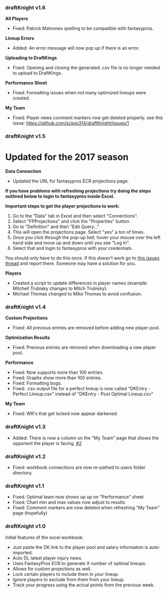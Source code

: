 ### draftKnight v1.6  
**All Players**  
* Fixed: Patrick Mahomes spelling to be compatible with fantasypros.  

**Lineup Errors**  
* Added: An error message will now pop up if there is an error.  

**Uploading to DraftKings**  
* Fixed: Opening and closing the generated .csv file is no longer needed to upload to DraftKings.  

**Performance Sheet**  
* Fixed: Formatting issues when not many optimized lineups were created.  

**My Team**  
* Fixed: Player news comment markers now get deleted properly. see this issue:  https://github.com/scipio314/draftKnight/issues/1  

### draftKnight v1.5
# Updated for the 2017 season  

**Data Connection**  
* Updated the URL for fantasypros ECR projections page.  

**If you have problems with refreshing projections try doing the steps outlined below to login to fantasypros inside Excel.**    

**Important steps to get the player projections to work:**  
1. Go to the "Data" tab in Excel and then select "Connections".  
2. Select "FPProjections" and click the "Properties" button.  
3. Go to "Definition" and then "Edit Query..."  
4. This will open the projections page. Select "yes" a ton of times.  
5. Once you click through the pop-up hell, hover your mouse over the left hand side and move up and down until you see "Log In".  
6. Select that and login to fantasypros with your credentials.  

You should only have to do this once. If this doesn't work go to [this issues thread](https://github.com/scipio314/draftKnight/issues/8) and report there. Someone may have a solution for you.   

**Players**  
* Created a script to update differences in player names (example: Mitchell Trubisky changes to Mitch Trubisky).  
* Michael Thomas changed to Mike Thomas to avoid confusion.  

### draftKnight v1.4  
**Custom Projections**  
* Fixed: All previous entries are removed before adding new player pool.  

**Optimization Results**  
* Fixed: Previous entries are removed when downloading a new player pool.  

**Performance**  
* Fixed: Now supports more than 100 entries.  
* Fixed: Graphs show more than 100 entries.  
* Fixed: Formatting bugs.  
* Fixed: .csv output file for a perfect lineup is now called "DKEntry - Perfect Lineup.csv" instead of "DKEntry - Post Optimal Lineup.csv"  

**My Team**  
* Fixed: WR's that get locked now appear darkened.  

### draftKnight v1.3  
* Added: There is now a column on the "My Team" page that shows the opponent the player is facing.  [#2](https://github.com/scipio314/draftKnight/issues/2)

### draftKnight v1.2  
* Fixed: workbook connections are now re-pathed to users folder directory.  

### draftKnight v1.1  
* Fixed: Optimal team now shows up up on "Performance" sheet  
* Fixed: Chart min and max values now adjust to results  
* Fixed: Comment markers are now deleted when refreshing "My Team" page (hopefully)  

### draftKnight v1.0  

Initial features of the excel workbook:  
* Just paste the DK link to the player pool and salary information is auto-imported.
* Auto DL latest player injury news.
* Uses FantasyPros ECR to generate X number of optimal lineups.
* Allows for custom projections as well.
* Lock certain players to include them in your lineup.
* Ignore players to exclude from them from your lineup.
* Track your progress using the actual points from the previous week.
